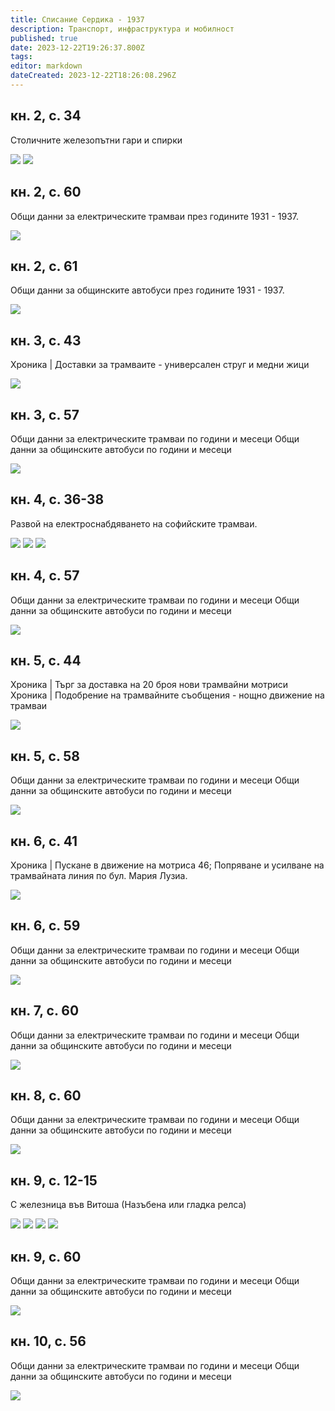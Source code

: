 ```yaml
---
title: Списание Сердика - 1937
description: Транспорт, инфраструктура и мобилност
published: true
date: 2023-12-22T19:26:37.800Z
tags: 
editor: markdown
dateCreated: 2023-12-22T18:26:08.296Z
---
```


## кн. 2, с. 34
Столичните железопътни гари и спирки

<img src="https://drive.google.com/uc?id=12uFIrzYIX34AOmiE7gSvrdgXBinm7qsv">
<img src="https://drive.google.com/uc?id=1rDlNNyQc4kfyQ1q7BOyjymW9m9DpAqZh">


## кн. 2, с. 60
Общи данни за електрическите трамваи през годините 1931 - 1937.

<img src="https://drive.google.com/uc?id=1E-zffT08cMD77CxycJ3N-nC7VZ8JQk3R">


## кн. 2, с. 61
Общи данни за общинските автобуси през годините 1931 - 1937.

<img src="https://drive.google.com/uc?id=1WLC4FTs1JpaLE0Fwkw0hpDr1fszrT-6j">

## кн. 3, с. 43
Хроника | Доставки за трамваите - универсален струг и медни жици

<img src="https://drive.google.com/uc?id=1tjcSVnAvaGflz6rnRzMrAavmO7AlJXWT">


## кн. 3, с. 57
Общи данни за електрическите трамваи по години и месеци
Общи данни за общинските автобуси по години и месеци


<img src="https://drive.google.com/uc?id=12ujeAepd7pUpQIQN0lPacV3dvh1ECHZy">



## кн. 4, с. 36-38
Развой на електроснабдяването на софийските трамваи.

<img src="https://drive.google.com/uc?id=1tYInVDT0hXDVcvri_3yLpLtOiBKhFXMj">
<img src="https://drive.google.com/uc?id=1pJyD_kPdNcgABd0kUQ5mI7dqLHsvv3i6">
<img src="https://drive.google.com/uc?id=1fR1qCTpX66ZMiw-hE5GS8wHKsRqG7KAQ">


## кн. 4, с. 57
Общи данни за електрическите трамваи по години и месеци
Общи данни за общинските автобуси по години и месеци

<img src="https://drive.google.com/uc?id=1Tqsh-8YAxSUPg4LTGK1lAypfKNYxWCop">

## кн. 5, с. 44
Хроника | Търг за доставка на 20 броя нови трамвайни мотриси
Хроника | Подобрение на трамвайните съобщения - нощно движение на трамваи

<img src="https://drive.google.com/uc?id=1KMl1ZBHivi4PmWARQ4-_g11TF6o7TZuO">

## кн. 5, с. 58
Общи данни за електрическите трамваи по години и месеци
Общи данни за общинските автобуси по години и месеци

<img src="https://drive.google.com/uc?id=1ndxyipgGgOq4zdUn-kFE3TJiCN7Q61T5">


## кн. 6, с. 41
Хроника | Пускане в движение на мотриса 46; Попряване и усилване на трамвайната линия по бул. Мария Лузиа.

<img src="https://drive.google.com/uc?id=1p1V4T81XNvvRXI3n-kRtpwufM1OQ2JNU">


## кн. 6, с. 59
Общи данни за електрическите трамваи по години и месеци
Общи данни за общинските автобуси по години и месеци

<img src="https://drive.google.com/uc?id=1NTASxgv_EC5QWWMCzxl3o2-wVnZtH2fE">




## кн. 7, с. 60
Общи данни за електрическите трамваи по години и месеци
Общи данни за общинските автобуси по години и месеци

<img src="https://drive.google.com/uc?id=1lGpK29HF1EgTI7mWBTVuE4qCtCtBbWCC">




## кн. 8, с. 60
Общи данни за електрическите трамваи по години и месеци
Общи данни за общинските автобуси по години и месеци

<img src="https://drive.google.com/uc?id=1hjlv0e3okuL2rcKl5RSOD8ElZjOYNkwF">



## кн. 9, с. 12-15
С железница във Витоша (Назъбена или гладка релса)

<img src="https://drive.google.com/uc?id=1aEx2luSFQBz4qNFrN4_Bj3mJsApq7-ut">
<img src="https://drive.google.com/uc?id=1uuKbIOJMfZhH6RcuW2m706Jqf1xalANM">
<img src="https://drive.google.com/uc?id=1C1893EtNrdmilPofT2sOZEqijSmYx_dx">
<img src="https://drive.google.com/uc?id=1wTbZJi0sllIUQhl8C2cP7pZn3KSOdOnG">

## кн. 9, с. 60
Общи данни за електрическите трамваи по години и месеци
Общи данни за общинските автобуси по години и месеци

<img src="https://drive.google.com/uc?id=1qIl9ry5HOcbaxifGbvg5YndQwUHPaBww">



## кн. 10, с. 56
Общи данни за електрическите трамваи по години и месеци
Общи данни за общинските автобуси по години и месеци

<img src="https://drive.google.com/uc?id=1iN7H2ogJf9CR2Ed-ERFATaEEV6BM-4TO">


